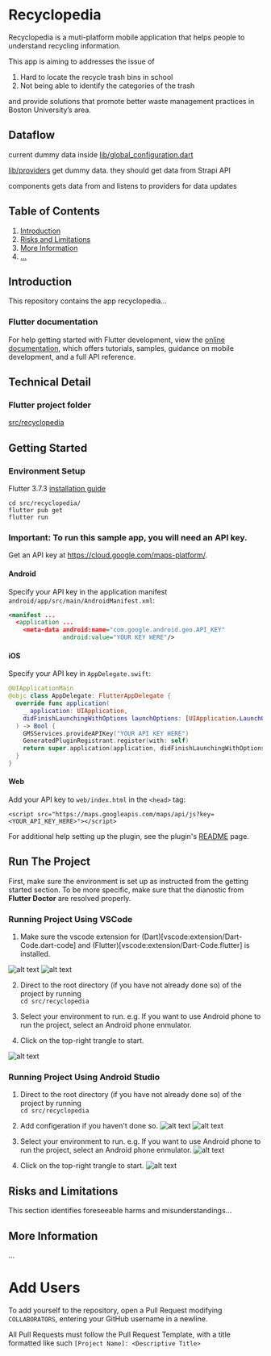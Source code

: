# Recyclopedia

Recyclopedia is a muti-platform mobile application that helps people to understand recycling information. 

This app is aiming to addresses the issue of 
1. Hard to locate the recycle trash bins in school  
2. Not being able to identify the categories of the trash   

 and provide solutions that promote better waste management practices in Boston University’s area.


## Dataflow

current dummy data inside [lib/global_configuration.dart](lib/global_configuration.dart)

[lib/providers](lib/providers) get dummy data. they should get data from Strapi API

components gets data from and listens to providers for data updates

## Table of Contents
1. [Introduction](#introduction)
2. [Risks and Limitations](#risks-and-limitations)
3. [More Information](#more-information)
7. [...](#?)

## Introduction
This repository contains the app recyclopedia...
### Flutter documentation
For help getting started with Flutter development, view the
[online documentation](https://docs.flutter.dev/), which offers tutorials,
samples, guidance on mobile development, and a full API reference.

## Technical Detail

### Flutter project folder
[src/recyclopedia](src/recyclopedia)

## Getting Started

### Environment Setup
Flutter 3.7.3 [installation guide](https://docs.flutter.dev/get-started/install)
```
cd src/recyclopedia/
flutter pub get
flutter run
```

### Important: To run this sample app, you will need an API key.

Get an API key at <https://cloud.google.com/maps-platform/>.

#### Android
Specify your API key in the application manifest
`android/app/src/main/AndroidManifest.xml`:

```xml
<manifest ...
  <application ...
    <meta-data android:name="com.google.android.geo.API_KEY"
               android:value="YOUR KEY HERE"/>
```

#### iOS
Specify your API key in `AppDelegate.swift`:

```swift
@UIApplicationMain
@objc class AppDelegate: FlutterAppDelegate {
  override func application(
    _ application: UIApplication,
    didFinishLaunchingWithOptions launchOptions: [UIApplication.LaunchOptionsKey: Any]?
  ) -> Bool {
    GMSServices.provideAPIKey("YOUR API KEY HERE")
    GeneratedPluginRegistrant.register(with: self)
    return super.application(application, didFinishLaunchingWithOptions: launchOptions)
  }
}
```

#### Web
Add your API key to `web/index.html` in the `<head>` tag:

```
<script src="https://maps.googleapis.com/maps/api/js?key=<YOUR_API_KEY_HERE>"></script>
```

For additional help setting up the plugin, see the plugin's
[README](https://pub.dev/packages/google_maps_flutter)
page.

## Run The Project

First, make sure the environment is set up as instructed from the getting started section. 
To be more specific, make sure that the dianostic from **Flutter Doctor** are resolved properly. 

### Running Project Using VSCode

1. Make sure the vscode extension for (Dart)[vscode:extension/Dart-Code.dart-code] and (Flutter)[vscode:extension/Dart-Code.flutter] is installed. 

![alt text](./readme_assets/install%20dart%20extension.png)
![alt text](./readme_assets/flutter%20extension.png)

2. Direct to the root directory (if you have not already done so) of the project by running  
`cd src/recyclopedia`

3. Select your environment to run. e.g. If you want to use Android phone to run the project, select an Android phone enmulator. 

4. Click on the top-right trangle to start.

![alt text](./readme_assets/vscode.png)

### Running Project Using Android Studio

1. Direct to the root directory (if you have not already done so) of the project by running  
`cd src/recyclopedia`

2. Add configeration if you haven't done so.
![alt text](./readme_assets/Step%201.png)
![alt text](./readme_assets/Step%202.jpg)

3. Select your environment to run. e.g. If you want to use Android phone to run the project, select an Android phone enmulator. 
![alt text](./readme_assets/Step%203.jpg)

4. Click on the top-right trangle to start.
![alt text](./readme_assets/Step%204.png)


## Risks and Limitations
This section identifies foreseeable harms and misunderstandings...

## More Information
...

# Add Users
To add yourself to the repository, open a Pull Request modifying `COLLABORATORS`, entering your GitHub username in a newline.

All Pull Requests must follow the Pull Request Template, with a title formatted like such `[Project Name]: <Descriptive Title>`
